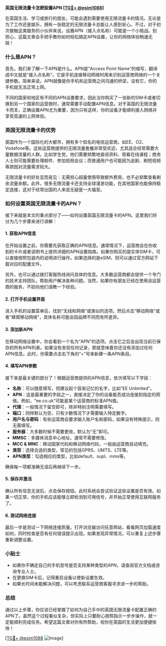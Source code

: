**英国无限流量卡怎麽設置APN [[TG💪+ @esim1088](https://t.me/s/esim1088)]**

在英国生活、学习或旅行的朋友，可能会遇到需要使用无限流量卡的情况。无论是为了工作还是娱乐，拥有一张稳定的无限流量卡总能让人感到安心。不过，对于初次接触这类服务的小伙伴来说，设置APN（接入点名称）可能是一个小挑战。别担心，这篇文章会手把手教你如何轻松搞定APN设置，让你的网络体验畅通无阻！

### 什么是APN？

首先，我们来了解一下APN是什么。APN是“Access Point Name”的缩写，翻译成中文就是“接入点名称”。它是手机连接移动网络时用来识别运营商网络的一个关键参数。简单来说，APN就像是你手机和运营商之间沟通的桥梁，没有它，你的手机就无法正常上网。

不同的国家和地区有不同的APN设置要求，因此当你购买了一张新的SIM卡或者切换到另一个国家的运营商时，通常需要手动配置APN信息。对于英国的无限流量卡而言，正确设置APN尤为重要，因为只有这样，你的设备才能顺利接入网络并享受高速的上网体验。

### 英国无限流量卡的优势

英国作为一个国际化的大都市，拥有多个知名的电信运营商，如EE、O2、Vodafone等。这些运营商提供的无限流量套餐非常受欢迎，尤其适合经常需要大量数据流量的人群。比如学生党，他们需要频繁地查阅资料、观看在线课程；商务人士则可能需要处理邮件、参加视频会议；而普通用户也可能因为追剧、刷短视频等原因对流量需求较大。

无限流量卡的好处显而易见：无需担心超量使用导致额外费用，也不必频繁查看剩余流量余额。此外，很多无限流量卡还支持全球漫游功能，在其他国家也能保持稳定连接，这对于经常出国的人来说无疑是一大福音。

### 如何设置英国无限流量卡的APN？

接下来就是本文的重点部分了——如何设置英国无限流量卡的APN。这里我们将分为几个步骤来进行讲解：

#### 1. 获取APN信息

在开始设置之前，你需要先获取正确的APN信息。通常情况下，运营商会在你收到的卡片或者说明书上提供详细的APN设置指南。如果你购买的是实体SIM卡，可以直接按照包装内的说明进行操作。如果选择的是eSIM，则可以通过官方网站下载对应的配置文件。

另外，也可以通过拨打客服热线询问具体的信息。大多数运营商都会提供一个专门的技术支持团队，帮助用户解决各种问题。当然，如果你有朋友已经在使用该运营商的服务，不妨向他们请教一下经验。

#### 2. 打开手机设置界面

进入手机的设置菜单后，找到“无线和网络”或类似的选项。然后点击“移动网络”或者“蜂窝移动网络”，具体名称可能会因品牌不同而有所差异。

#### 3. 添加新APN

在移动网络设置中，你会看到一个名为“APN”的选项。点击它之后会出现当前已保存的所有APN列表。如果没有发现任何记录，那就意味着你还没有添加过任何APN信息。此时，你需要点击右下角的“+”号来新建一条APN条目。

#### 4. 填写APN参数

接下来是最关键的部分了！根据运营商提供的APN信息，依次填写以下字段：

- **名称**：可以随意填写，但建议起个容易记忆的名字，比如“EE Unlimited”。
- **APN**：这是最重要的字段之一，直接决定了你的设备能否成功连接到指定的网络。例如，“ee.co.uk”可能是某个运营商的标准APN值。
- **代理**：一般情况下留空即可，除非特别注明需要填写。
- **端口**：同样默认为空，只有少数情况下才需要输入特定数字。
- **用户名与密码**：有些运营商会要求输入账户名和密码，如果没有特殊提示，则无需填写。
- **服务器**：大多数时候不需要更改，默认为“无”即可。
- **MMSC**：多媒体消息中心地址，通常不需要修改。
- **MCC & MNC**：移动国家代码和移动网络代码，一般由运营商自动填充。
- **类型**：选择合适的类型，常见的包括GPRS、UMTS、LTE等。
- **APN类型**：勾选相应的类型，比如default、supl、mms等。

确保每一项都准确无误后再继续下一步。

#### 5. 保存并激活

确认所有信息无误后，点击保存按钮。此时系统会尝试验证这些设置是否有效。如果一切正常，你的手机应该能够立即检测到可用信号，并开始正常使用互联网服务了。

#### 6. 测试网络连接

最后一步是测试一下网络连接质量。打开浏览器访问任意网站，看看网页加载速度如何，同时检查是否有任何错误提示出现。如果发现异常情况，可以重复上述步骤重新调整设置。

### 小贴士

- 如果你不确定自己的手机型号是否支持某种类型的APN，请查阅官方文档或咨询专业人士。
- 在更换SIM卡后，记得重启设备以使新设置生效。
- 如果长时间未能解决问题，可以考虑联系运营商客服寻求进一步的帮助。

### 总结

通过以上步骤，你应该已经掌握了如何为自己手中的英国无限流量卡配置正确的APN了。虽然这个过程看似复杂，但实际上只要耐心按照指示一步步操作，就一定能顺利完成任务。希望这篇文章对你有所帮助，祝你在英国的生活更加便捷愉快！

[[TG💪+ @esim1088](https://t.me/s/esim1088) ![Image](https://i.postimg.cc/4NQfJmqS/Snipaste-2025-05-13-00-14-12.png)]